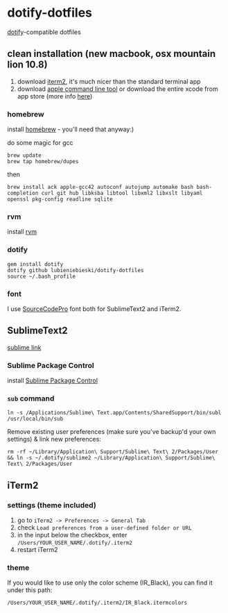 # dotify-dotfiles

[dotify](https://github.com/mattdbridges/dotify)-compatible dotfiles

## clean installation (new macbook, osx mountain lion 10.8)

1. download [iterm2](http://www.iterm2.com/), it's much nicer than the standard terminal app
2. download [apple command line tool](https://developer.apple.com/downloads) or download the entire xcode from app store (more info [here](https://github.com/mxcl/homebrew/wiki/Installation))

### homebrew

install [homebrew](http://mxcl.github.com/homebrew/) - you'll need that anyway:)

do some magic for gcc

```
brew update
brew tap homebrew/dupes
```

then

```
brew install ack apple-gcc42 autoconf autojump automake bash bash-completion curl git hub libksba libtool libxml2 libxslt libyaml openssl pkg-config readline sqlite
```

### rvm

install [rvm](https://rvm.io/rvm/install/)

### dotify

```
gem install dotify
dotify github lubieniebieski/dotify-dotfiles
source ~/.bash_profile
```

### font

I use [SourceCodePro](https://github.com/adobe/Source-Code-Pro/downloads) font both for SublimeText2 and iTerm2.

## SublimeText2

[sublime link](http://www.sublimetext.com/2)

### Sublime Package Control

install [Sublime Package Control](http://wbond.net/sublime_packages/package_control)

### `sub` command

```
ln -s /Applications/Sublime\ Text.app/Contents/SharedSupport/bin/subl /usr/local/bin/sub
```

Remove existing user preferences (make sure you've backup'd your own settings) & link new preferences:

```
rm -rf ~/Library/Application\ Support/Sublime\ Text\ 2/Packages/User && ln -s ~/.dotify/sublime2 ~/Library/Application\ Support/Sublime\ Text\ 2/Packages/User
```

## iTerm2

### settings (theme included)

1. go to `iTerm2 -> Preferences -> General Tab`
2. check `Load preferences from a user-defined folder or URL`
3. in the input below the checkbox, enter `/Users/YOUR_USER_NAME/.dotify/.iterm2`
4. restart iTerm2

### theme

If you would like to use only the color scheme (IR_Black), you can find it under this path:

```
/Users/YOUR_USER_NAME/.dotify/.iterm2/IR_Black.itermcolors
```
